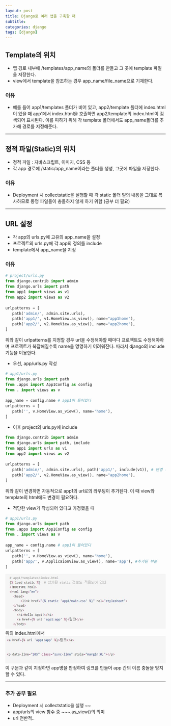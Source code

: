 ```yaml
---
layout: post
title: Django로 여러 앱을 구축할 때
subtitle: 
categories: django
tags: [django]
---
```


## Template의 위치
 - 앱 경로 내부에 /templates/app_name의 폴더를 만들고 그 곳에 template 파일을 저장한다.
 - view에서 template을 참조하는 경우 app_name/file_name으로 기재한다.

### 이유

 - 예를 들어 app1/templates 폴더가 비어 있고, app2/template 폴더에 index.html이 있을 때 app1에서 index.html을 호출하면 app2/template의 index.html이 검색되어 표시된다. 이를 피하기 위해 각 template 폴더에서도 app_name폴더를 추가해 경로를 지정해준다.

 ---

## 정적 파일(Static)의 위치
 - 정적 파일 : 자바스크립트, 이미지, CSS 등
 - 각 app 경로에 /static/app_name이라는 폴더를 생성, 그곳에 파일을 저장한다.

 ### 이유
  - Deployment 시 collectstatic을 실행할 때 각 static 폴더 밑의 내용을 그대로 복사하므로 동명 파일들이 충돌하지 않게 하기 위함 (공부 더 필요)

---

## URL 설정
 - 각 app의 urls.py에 고유의 app_name을 설정
 - 프로젝트의 urls.py에 각 app의 정의를 include
 - template에서 app_name을 지정

### 이유

 ``` python
 # project/urls.py
 from django.contrib import admin
 from django.urls import path
 from app1 import views as v1
 from app2 import views as v2

 urlpatterns = [
    path('admin/', admin.site.urls),
    path('app1/', v1.HomeView.as_view(), name="app1home"),
    path('app2/', v2.HomeView.as_view(), name="app2home"),
 ]
 ```
 위와 같이 urlpatterns를 지정할 경우 url을 수정해야할 때마다 프로젝트도 수정해야하며 프로젝트가 복잡해질수록 name을 명명하기 어려워진다. 따라서 django의 include기능을 이용한다.

 - 우선, app/urls.py 작성
 ```python
 # app1/urls.py
 from django.urls import path
 from .apps import App1Config as config
 from . import views as v

 app_name = config.name # app1이 들어있다
 urlpatterns = [
    path('', v.HomeView.as_view(), name='home'),
 ]
 ```
 - 이후 project의 urls.py에 include
 ```python
 from django.contrib import admin
 from django.urls import path, include
 from app1 import urls as v1
 from app2 import views as v2
 
 urlpatterns = [
    path('admin/', admin.site.urls), path('app1/', include(v1)), # 변경（app1의URL을 추가）
    path('app2/', v2.HomeView.as_view(), name="app2home"),
]
 ```
 위와 같이 변경하면 자동적으로 app1의 url로의 라우팅이 추가된다. 이 때 view와 template의 html에도 변경이 필요하다.

 - 적당한 view가 작성되어 있다고 가정했을 때
 ```python
 # app1/urls.py
 from django.urls import path
 from .apps import App1Config as config
 from . import views as v

 app_name = config.name # app1이 들어있다
 urlpatterns = [
    path('', v.HomeView.as_view(), name='home'),
    path('app/', v.ApplicaionView.as_view(), name='app'), #추가된 부분
 ]
 ```
 
![html1](/img/template-html1.JPG)
위의 index.html에서
![html2](/img/template-html2.JPG)
이 구문과 같이 지정하면 app명을 판정하여 링크를 만들어 app 간의 이름 충돌을 방지할 수 있다.

 ---
 ### 추가 공부 필요
 - Deployment 시 collectstatic을 실행 ~~
 - app/urls의 view 함수 중 ~~~.as_view()의 의미
 - url 전반적..
 